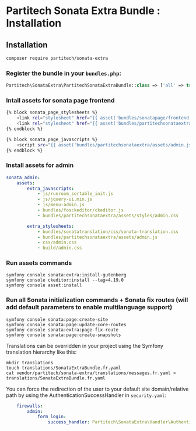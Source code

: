 # Partitech Sonata Extra Bundle : Installation


## Installation

```sh
composer require partitech/sonata-extra
```

### Register the bundle in your `bundles.php`:
```php
Partitech\SonataExtra\PartitechSonataExtraBundle::class => ['all' => true],
```

### Intall assets for sonata page frontend

```sh
{% block sonata_page_stylesheets %}
    <link rel="stylesheet" href="{{ asset('bundles/sonatapage/frontend.css') }}" media="all">
    <link rel="stylesheet" href="{{ asset('bundles/partitechsonataextra/assets/styles/admin.css') }}" media="all">
{% endblock %}

{% block sonata_page_javascripts %}
    <script src="{{ asset('bundles/partitechsonataextra/assets/admin.js') }}"></script>
{% endblock %}

```

### Install assets for admin
```yaml
sonata_admin:
    assets:
        extra_javascripts:
            - js/runroom_sortable_init.js
            - js/jquery-ui.min.js
            - js/menu-admin.js
            - bundles/fosckeditor/ckeditor.js
            - bundles/partitechsonataextra/assets/styles/admin.css

        extra_stylesheets:
            - bundles/sonatatranslation/css/sonata-translation.css
            - bundles/partitechsonataextra/assets/admin.js
            - css/admin.css
            - build/admin.css

```

### Run assets commands
```shell
symfony console sonata:extra:install-gutenberg
symfony console ckeditor:install --tag=4.19.0
symfony console asset:install
```
### Run all Sonata initialization commands + Sonata fix routes (will add default parameters to enable multilanguage support)
```shell
symfony console sonata:page:create-site
symfony console sonata:page:update-core-routes
symfony console sonata:extra:page-fix-route
symfony console sonata:page:create-snapshots

```
Translations can be overridden in your project using the Symfony translation hierarchy like this:
```shell
mkdir translations
touch translations/SonataExtraBundle.fr.yaml
cat vendor/partitech/sonata-extra/translations/messages.fr.yaml > translations/SonataExtraBundle.fr.yaml
```

You can force the redirection of the user to your default site domain/relative path by using the AuthenticationSuccessHandler in `security.yaml`:
```yaml
    firewalls:
        admin:
            form_login:
                success_handler: Partitech\SonataExtra\Handler\AuthenticationSuccessHandler
```
